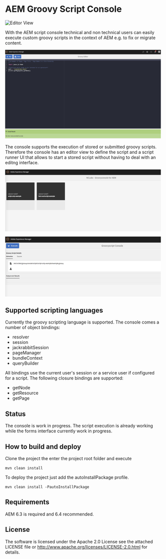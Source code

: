 # AEM  Groovy Script Console

![Editor View](https://travis-ci.org/thomashartm/aem-script-console.svg?branch=master "Travis CI")

With the AEM script console technical and non technical users can easily execute custom groovy scripts in the context of AEM e.g. to fix or migrate content. 

![Editor View](https://github.com/thomashartm/aem-script-console/blob/screenshots/pictures/editor.jpeg "AEM Script Console Overview")

The console supports the execution of stored or submitted groovy scripts. 
Therefore the console has an editor view to define the script and a script runner UI that allows to start a stored script without having to deal with an editng interface.

![Editor View](https://github.com/thomashartm/aem-script-console/blob/screenshots/pictures/overview.jpeg "AEM Script Console Editor")

![Editor View](https://github.com/thomashartm/aem-script-console/blob/screenshots/pictures/script-ui.jpeg "AEM Script Console Editor")

## Supported scripting languages
Currently the groovy scripting language is supported. 
The console comes a number of object bindings:
- resolver
- session
- jackrabbitSession
- pageManager
- bundleContext
- queryBuilder

All bindings use the current user's session or a service user if configured for a script.
The following closure bindings are supported:

- getNode
- getResource
- getPage

## Status
The console is work in progress. The script execution is already working while the forms interface currently work in progress.

## How to build and deploy
Clone the project the enter the project root folder and execute 
```
mvn clean install 
```

To deploy the project just add the autoInstallPackage profile.
```
mvn clean install -PautoInstallPackage
```

## Requirements
AEM 6.3 is required and 6.4 recommended.

## License
The software is licensed under the Apache 2.0 License see the attached LICENSE file or 
http://www.apache.org/licenses/LICENSE-2.0.html for details.
